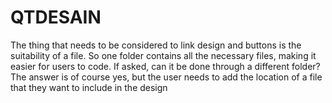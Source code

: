 # QTDESAIN
The thing that needs to be considered to link design and buttons is the suitability of a file. So one folder contains all the necessary files, making it easier for users to code. 
If asked, can it be done through a different folder? The answer is of course yes, but the user needs to add the location of a file that they want to include in the design
